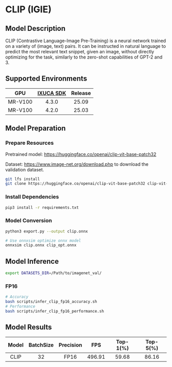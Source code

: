 # CLIP (IGIE)

## Model Description

CLIP (Contrastive Language-Image Pre-Training) is a neural network trained on a variety of (image, text) pairs. It can be instructed in natural language to predict the most relevant text snippet, given an image, without directly optimizing for the task, similarly to the zero-shot capabilities of GPT-2 and 3.

## Supported Environments

| GPU    | [IXUCA SDK](https://gitee.com/deep-spark/deepspark#%E5%A4%A9%E6%95%B0%E6%99%BA%E7%AE%97%E8%BD%AF%E4%BB%B6%E6%A0%88-ixuca) | Release |
| :----: | :----: | :----: |
| MR-V100 | 4.3.0 | 25.09 |
| MR-V100 | 4.2.0 | 25.03 |

## Model Preparation

### Prepare Resources

Pretrained model: <https://huggingface.co/openai/clip-vit-base-patch32>

Dataset: <https://www.image-net.org/download.php> to download the validation dataset.

```bash
git lfs install
git clone https://huggingface.co/openai/clip-vit-base-patch32 clip-vit-base-patch32
```

### Install Dependencies

```bash
pip3 install -r requirements.txt
```

### Model Conversion

```bash
python3 export.py --output clip.onnx

# Use onnxsim optimize onnx model
onnxsim clip.onnx clip_opt.onnx
```

## Model Inference

```bash
export DATASETS_DIR=/Path/to/imagenet_val/
```

### FP16

```bash
# Accuracy
bash scripts/infer_clip_fp16_accuracy.sh
# Performance
bash scripts/infer_clip_fp16_performance.sh
```

## Model Results

| Model | BatchSize | Precision | FPS    | Top-1(%) | Top-5(%) |
| :----: | :----: | :----: | :----: | :----: | :----: |
| CLIP  | 32        | FP16      | 496.91 | 59.68    | 86.16    |
